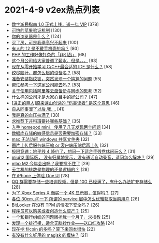 # 2021-4-9 v2ex热点列表

+ [数字游民指南 1.0 正式上线，送一年 VIP](https://www.v2ex.com/t/769362#reply378) [378]
+ [可怕的苹果验证机制](https://www.v2ex.com/t/769272#reply130) [130]
+ [你的浏览器是什么？](https://www.v2ex.com/t/769433#reply124) [124]
+ [买了房，可是我确高兴不起来](https://www.v2ex.com/t/769390#reply100) [100]
+ [有人的 12 是不戴手机壳的吗？](https://www.v2ex.com/t/769377#reply80) [80]
+ [PHP 的工作好像打杂的「非引战」](https://www.v2ex.com/t/769365#reply68) [68]
+ [这个月公司给大家普调了薪水，但是。。。](https://www.v2ex.com/t/769281#reply63) [63]
+ [现在从零开始学习 C/C++最合适的 IDE 是什么？](https://www.v2ex.com/t/769286#reply58) [58]
+ [绞尽脑汁，都怎么起的设备名？](https://www.v2ex.com/t/769488#reply58) [58]
+ [准备安装指纹锁，突然发现一个尴尬的问题](https://www.v2ex.com/t/769409#reply55) [55]
+ [帮忙参考一下这家公司能去吗？](https://www.v2ex.com/t/769340#reply53) [53]
+ [关于使用包括阿里等云盘备份与同步的思考](https://www.v2ex.com/t/769339#reply52) [52]
+ [什么样的公司才是大家心目中的好公司？](https://www.v2ex.com/t/769274#reply47) [47]
+ [[进击的巨人]原来谏山创说的 “伤害读者” 是这个意思](https://www.v2ex.com/t/769276#reply46) [46]
+ [自从同事溜了以后,我....](https://www.v2ex.com/t/769275#reply41) [41]
+ [我是真的血压拉满了](https://www.v2ex.com/t/769474#reply38) [38]
+ [求推荐下非科班要补哪些基础？](https://www.v2ex.com/t/769350#reply35) [35]
+ [入手 homepod mini，使用了几天发现两个问题](https://www.v2ex.com/t/769285#reply34) [34]
+ [数据库存储的敏感信息是否需要加密存储？](https://www.v2ex.com/t/769456#reply33) [33]
+ [mac 无法访问 windows 共享文件夹](https://www.v2ex.com/t/769327#reply32) [32]
+ [图片上传后服务端压缩 or 客户端压缩后再上传](https://www.v2ex.com/t/769337#reply32) [32]
+ [极限竞速：地平线 4 降价了，想问一下适合手残党休闲玩么？](https://www.v2ex.com/t/769292#reply31) [31]
+ [miui12 国际版， 没有归属地显示，没有通话自动录音，请问怎么解决？](https://www.v2ex.com/t/769346#reply29) [29]
+ [mbp M2 今年会出吗？我要撑不住了](https://www.v2ex.com/t/769385#reply29) [29]
+ [云主机的核数是物理的还是逻辑的？](https://www.v2ex.com/t/769297#reply28) [28]
+ [在 iPhone 上体验 One UI](https://www.v2ex.com/t/769307#reply28) [28]
+ [QQ 群需要存储一些培训视频，但是 10G 已经满了，有什么办法扩充存储么](https://www.v2ex.com/t/769419#reply28) [28]
+ [为了 Xbox Series X 而买一个 4K 显示器，值得吗？](https://www.v2ex.com/t/769447#reply27) [27]
+ [各位 30cm, 问一下 所谓的 service 层中怎么优雅获取当前用户](https://www.v2ex.com/t/769430#reply26) [26]
+ [BitLocker 在没有 TPM 的情况下安全吗？](https://www.v2ex.com/t/769463#reply26) [26]
+ [程序员可以购买或者创造什么资产？](https://www.v2ex.com/t/769373#reply25) [25]
+ [一个和银行纠纷的问题困扰我一个月了，求指教](https://www.v2ex.com/t/769442#reply25) [25]
+ [发现一个排行榜，适合无脑抄作业——送口红攻略](https://www.v2ex.com/t/769413#reply24) [24]
+ [现在挖 filcoin 的多吗？算下来回本很快](https://www.v2ex.com/t/769370#reply22) [22]
+ [有没有什么好用的 magisk 的模块？](https://www.v2ex.com/t/769290#reply21) [21]
